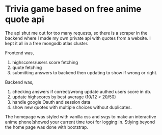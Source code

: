 # Trivia game based on free anime quote api

The api shut me out for too many requests, so there is a scraper in the backend where I made my own private api with quotes from a website.
I kept it all in a free mongodb atlas cluster.

Frontend was,
1. highscores/users score fetching
2. quote fetching
3. submitting answers to backend then updating to show if wrong or right.

Backend was,
1. checking answers if correct/wrong update authed users score in db.
2. update highscores by best average (10/12 > 20/50)
3. handle google Oauth and session data
4. show new quotes with multiple choices without duplicates. 

The homepage was styled with vanilla css and svgs to make an interactive anime phone(showed your current time too) for logging in. 
Stlying beyond the home page was done with bootstrap. 

